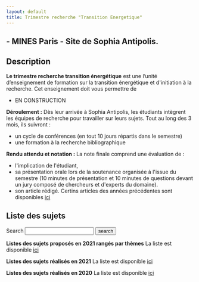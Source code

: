 ```yaml
---
layout: default
title: Trimestre recherche "Transition Energetique"
---
```


## - MINES Paris - Site de Sophia Antipolis.

## Description

**Le trimestre recherche transition énergétique** est une l’unité d’enseignement de formation sur la transition énergétique et d'initiation à la recherche. Cet enseignement doit vous permettre de
*	EN CONSTRUCTION

**Déroulement :** Dès leur arrivée à Sophia Antipolis, les étudiants intègrent les équipes de recherche pour travailler sur leurs sujets. Tout au long des 3 mois, ils suivront :
 * un cycle de conférences (en tout 10 jours répartis dans le semestre)
 * une formation à la recherche bibliographique

**Rendu attendu et notation :** La note finale comprend une évaluation de :
* l'implication de l'étudiant,
* sa présentation orale lors de la soutenance organisée à l'issue du semestre (10 minutes de présentation et 10 minutes de questions devant un jury composé de chercheurs et d'experts du domaine).  
* son article rédigé. Certins articles des années précédentes sont disponibles [ici](https://robingirard.github.io/MINES-trimestre-recherche-transition-energetique/Past/2021/ListeProjets.html)

## Liste des sujets

<form action="/search.html" method="get">
  <label for="search-box">Search</label>
  <input type="text" id="search-box" name="query">
  <input type="submit" value="search">
</form>

**Listes des sujets proposés en 2021 rangés par thèmes**
La liste est disponible [ici](https://robingirard.github.io/MINES-trimestre-recherche-transition-energetique/ListeSujets/ListeProjets.html)

**Listes des sujets réalisés en 2021**
La liste est disponible [ici](https://robingirard.github.io/MINES-trimestre-recherche-transition-energetique/Past/2021/ListeProjets.html)

**Listes des sujets réalisés en 2020**
La liste est disponible [ici](https://robingirard.github.io/MINES-trimestre-recherche-transition-energetique/Past/2020/ListeProjets.html)
